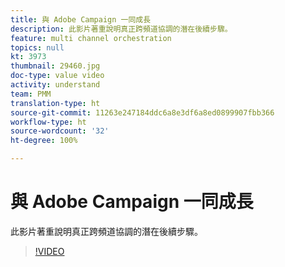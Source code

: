 ```yaml
---
title: 與 Adobe Campaign 一同成長
description: 此影片著重說明真正跨頻道協調的潛在後續步驟。
feature: multi channel orchestration
topics: null
kt: 3973
thumbnail: 29460.jpg
doc-type: value video
activity: understand
team: PMM
translation-type: ht
source-git-commit: 11263e247184ddc6a8e3df6a8ed0899907fbb366
workflow-type: ht
source-wordcount: '32'
ht-degree: 100%

---
```



# 與 Adobe Campaign 一同成長

此影片著重說明真正跨頻道協調的潛在後續步驟。

>[!VIDEO](https://video.tv.adobe.com/v/29460?quality=12&captions=chi_hant)
